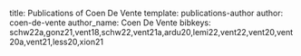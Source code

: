title: Publications of Coen De Vente
template: publications-author
author: coen-de-vente
author_name: Coen De Vente
bibkeys: schw22a,gonz21,vent18,schw22,vent21a,ardu20,lemi22,vent22,vent20,vent20a,vent21,less20,xion21